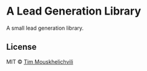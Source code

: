 # A Lead Generation Library

A small lead generation library.

## License

MIT © [Tim Mouskhelichvili](https://timmousk.com/)